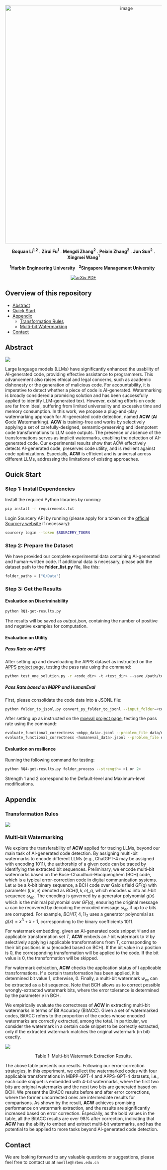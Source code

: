 <p align="center">
     <a href="https://arxiv.org/abs/2402.07518">
<img width="765" alt="image" src="assets/title.png">
     </a>
   <p align="center">
    <a><strong>Boquan Li<sup>1,2</sup></strong></a>
    .
    <a><strong>Zirui Fu<sup>1</sup></strong></a>
    .
    <a><strong>Mengdi Zhang<sup>2</sup></strong></a>
    .
    <a><strong>Peixin Zhang<sup>2</sup></strong></a>
    .
    <a><strong>Jun Sun<sup>2</sup></strong></a>
    .
    <a><strong>Xingmei Wang<sup>1</sup></strong></a>
   
    
<p align="center">
    <strong><sup>1</sup>Harbin Engineering University</strong> &nbsp;
    <strong><sup>2</sup>Singapore Management University</strong> &nbsp;
<p align="center">
    <a href='https://arxiv.org/abs/2402.07518'>
      <img src='https://img.shields.io/badge/arXiv-PDF-green?style=flat&logo=arXiv&logoColor=green' alt='arXiv PDF'>
         </a>
  
## Overview of this repository
- [Abstract](#abstract)
- [Quick Start](#quick-start)
- [Appendix](#appendix)
    - [Transformation Rules](#transformation-rules)
    - [Multi-bit Watermarking](#multi-bit-watermarking)
- [Contact](#contact)

## Abstract

<img src="assets/Overview.png">

Large language models (LLMs) have significantly enhanced the usability of 
AI-generated code, providing effective assistance to programmers.
This advancement also raises ethical and legal concerns, 
such as academic dishonesty or the generation of malicious code.
For accountability, it is imperative to detect whether a piece of code is AI-generated.
Watermarking is broadly considered a promising solution and has been successfully applied to identify LLM-generated text. 
However, existing efforts on code are far from ideal, 
suffering from limited universality and excessive time and memory consumption.
In this work, we propose a plug-and-play watermarking approach for AI-generated code detection, 
named **ACW** (**A**I **C**ode **W**atermarking).
**ACW** is training-free and works by selectively applying a set of carefully-designed, 
semantic-preserving and idempotent code transformations to LLM code outputs.
The presence or absence of the transformations serves as implicit watermarks, 
enabling the detection of AI-generated code.
Our experimental results show that ACW effectively detects AI-generated code, 
preserves code utility, and is resilient against code optimizations.
Especially, **ACW** is efficient and is universal across different LLMs, 
addressing the limitations of existing approaches.

## Quick Start

### Step 1: Install Dependencies

Install the required Python libraries by running:

```bash
pip install -r requirements.txt
```

Login Sourcery API by running (please apply for a token on the [official Sourcery website](https://docs.sourcery.ai/Coding-Assistant/Guides/Getting-Started/CI/) if necessary):

```bash
sourcery login --token $SOURCERY_TOKEN
```

### Step 2: Prepare the Dataset

We have provided our complete experimental data containing AI-generated and human-written code. 
If additional data is necessary, please add the dataset path to the **folder_list.py** file, like this:

```python
folder_paths = ["G/Data"]
```

### Step 3: Get the Results

#### **Evaluation on Discriminability**

```bash
python RQ1-get-results.py
```

The results will be saved as _output.json_, containing the number of positive and negative examples for computation.

#### **Evaluation on Utility**

##### Pass Rate on APPS

After setting up and downloading the APPS dataset as instructed on the [APPS project page](https://github.com/hendrycks/apps), 
testing the pass rate using the command:

```bash
python test_one_solution.py -r <code_dir> -t <test_dir> --save /path/to/save_dir --print_results
```

##### Pass Rate based on MBPP and HumanEval

First, please consolidate the code data into a JSONL file:

```bash
python folder_to_jsonl.py convert_py_folder_to_jsonl --input_folder=<code_dir>
```

After setting up as instructed on the [mxeval project page](https://github.com/amazon-science/mxeval), 
testing the pass rate using the command::

```bash
evaluate_functional_correctness <mbpp_data>.jsonl --problem_file data/mbxp/mbpp_release_v1.jsonl
evaluate_functional_correctness <humaneval_data>.jsonl --problem_file data/multilingual_humaneval/HumanEval.jsonl
```

#### **Evaluation on resilience**

Running the following command for testing:

```bash
python RQ4-get-results.py folder_process --strength= <1 or 2>
```

Strength 1 and 2 correspond to the Default-level and Maximum-level modifications.

## Appendix

### Transformation Rules

<img src="assets/rules.png">

### Multi-bit Watermarking

We explore the transferability of **ACW** applied for tracing LLMs, beyond our main task of AI-generated code detection.
By assigning multi-bit watermarks to encode different LLMs (e.g., ChatGPT-4 may be assigned with encoding $1011$), the authorship of a given code can be traced by identifying the extracted bit sequences.
Preliminary, we encode multi-bit watermarks based on the Bose-Chaudhuri-Hocquenghem (BCH) code, which is a typical error-correction code in digital communication systems.
Let $\omega$ be a $k$-bit binary sequence, a BCH code over Galois field $GF(q)$ with parameter $(l, k, e)$ denoted as $BCH(l, k, e)\_{q}$, which encodes $\omega$ into an $l$-bit sequence $\omega_{en}$.
The encoding is governed by a generator polynomial $g(x)$ which is the minimal polynomial over $GF(q)$, ensuring the original message $\omega$ can be recovered by decoding the encoded message $\omega_{en}$ if up to $e$ bits are corrupted.
For example, $BCH(7, 4, 1)_2$ uses a generator polynomial as $g(x) = x^3 + x + 1$, corresponding to the binary coefficients $1011$.

For watermark embedding, given an AI-generated code snippet $\mathcal{C}$ and an applicable transformation set $T$, **ACW** embeds an $l$-bit watermark to $\mathcal{C}$ by selectively applying $l$ applicable transformations from $T$, corresponding to their bit positions in $\omega$ (encoded based on BCH).
If the bit value in a position is $0$, the corresponding transformation will be applied to the code. If the bit value is $0$, the transformation will be skipped.

For watermark extraction, **ACW** checks the application status of $l$ applicable transformations.
If a certain transformation has been applied, it is determined bit value $1$, otherwise, $0$.
Finally, a multi-bit watermark $w_{ex}$ can be extracted as a bit sequence.
Note that BCH allows us to correct possible wrongly-extracted watermark bits, where the error tolerance is determined by the parameter $e$ in BCH.

We empirically evaluate the correctness of **ACW** in extracting multi-bit watermarks in terms of Bit Accuracy (BitACC).
Given a set of watermarked codes, BitACC refers to the proportion of the codes whose encoded watermarks are correctly extracted, among the total.
In particular, we consider the watermark in a certain code snippet to be correctly extracted, only if the extracted watermark matches the original watermark (in bit) exactly.


<img src="assets/result.png">

<div align="center">

Table 1: Multi-bit Watermark Extraction Results.

</div>

The above table presents our results.
Following our error-correction strategies, 
in this experiment, we collect the watermarked codes with four applicable transformations in MBPP-GPT-4 and APPS-GPT-4 datasets, 
i.e., each code snippet is embedded with 4-bit watermarks, 
where the first two bits are original watermarks and the next two bits are generated based on BCH.
We present the BitACC results before and after error corrections, 
where the former uncorrected ones are intermediate results for comparisons.
As shown by the result, **ACW** achieves promising performance on watermark extraction, 
and the results are significantly increased based on error correction.
Especially, as the bold values in the table, all the BitACC results are over 98\% after correction, 
indicating that **ACW** has the ability to embed and extract multi-bit watermarks, 
and has the potential to be applied to more tasks beyond AI-generated code detection. 

## Contact
We are looking forward to any valuable questions or suggestions, please feel free to contact us at ```noelle@hrbeu.edu.cn```
